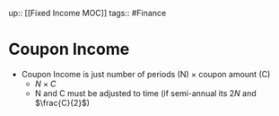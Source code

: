 up:: [[Fixed Income MOC]]
tags:: #Finance 
# Coupon Income
- Coupon Income is just number of periods (N) $\times$ coupon amount (C)
	- $N \times C$
	- N and C must be adjusted to time (if semi-annual its $2N$ and $\frac{C}{2}$)
	